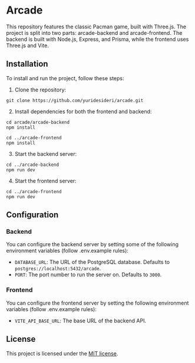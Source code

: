 # Arcade

This repository features the classic Pacman game, built with Three.js. The project is split into two parts: arcade-backend and arcade-frontend. The backend is built with Node.js, Express, and Prisma, while the frontend uses Three.js and Vite.

## Installation

To install and run the project, follow these steps:

1. Clone the repository:
```
git clone https://github.com/yuridesideri/arcade.git
```

2. Install dependencies for both the frontend and backend:
```
cd arcade/arcade-backend
npm install
```
```
cd ../arcade-frontend
npm install
```

3. Start the backend server:
```
cd ../arcade-backend
npm run dev
```

4. Start the frontend server:
```
cd ../arcade-frontend
npm run dev
```

## Configuration

### Backend

You can configure the backend server by setting some of the following environment variables (follow .env.example rules):

- `DATABASE_URL`: The URL of the PostgreSQL database. Defaults to `postgres://localhost:5432/arcade`.
- `PORT`: The port number to run the server on. Defaults to `3000`.

### Frontend

You can configure the frontend server by setting the following environment variables (follow .env.example rules):

- `VITE_API_BASE_URL`: The base URL of the backend API.

## License

This project is licensed under the [MIT license](https://github.com/yuridesideri/arcade/blob/main/LICENSE).
